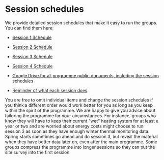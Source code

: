 # Session schedules

We provide detailed session schedules that make it easy to run the groups.  You can find them here:

- [Session 1 Schedule](https://docs.google.com/document/d/1bL83ByMQ7P-zMhslZKVpaJ66jASGtSHb/)
- [Session 2 Schedule](https://docs.google.com/document/d/1FcoermNt94zuGOM0fym3a1Nes2d4-kZC/)
- [Session 3 Schedule](https://docs.google.com/document/d/13-3jphTMtZz9edyMLVA6hiWCp3FYw8Ot/)
- [Session 4 Schedule](https://docs.google.com/document/d/1v3pGTp_dNRZPay9Hd7FmeBBBhre0m4UN/)
- [Google Drive for all programme public documents, including the session schedules](https://drive.google.com/drive/folders/1UDPm4aP9QR60X6RwoHMpPfMy3Ud4_Md4)

- [Reminder of what each session does](session-summaries)

You are free to omit individual items and change the session schedules if you think a different order would work better for you as long as you keep within the spirit of the programme.  We are happy to give you advice about tailoring the programme for your circumstances.  For instance, groups who know they will have to keep their current "wet" heating system for at least a year or two and are worried about energy costs might choose to run session 3 as soon as they have enough winter thermal monitoring data.  Spring starts sometimes go ahead and do session 3, but revisit the material when they have better data later on, even after the main programme.  Some groups compress the programme into longer sessions so they can put the site survey into the first session.  